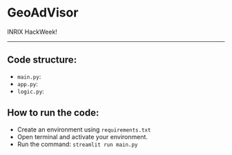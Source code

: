 # GeoAdVisor
INRIX HackWeek!

-----
## Code structure:
- `main.py`:
- `app.py`:
- `logic.py`:


## How to run the code:

- Create an environment using `requirements.txt`
- Open terminal and activate your environment.
- Run the command: `streamlit run main.py`
